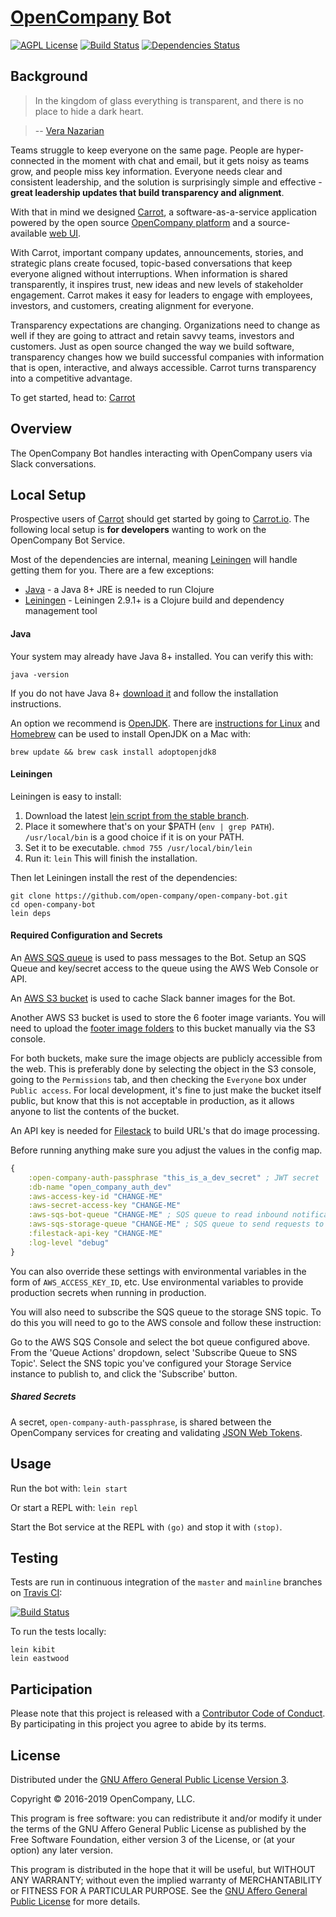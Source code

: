 # [OpenCompany](https://github.com/open-company) Bot

[![AGPL License](http://img.shields.io/badge/license-AGPL-blue.svg?style=flat)](https://www.gnu.org/licenses/agpl-3.0.en.html)
[![Build Status](https://travis-ci.org/open-company/open-company-bot.svg?branch=master)](https://travis-ci.org/open-company/open-company-bot)
[![Dependencies Status](https://versions.deps.co/open-company/open-company-bot/status.svg)](https://versions.deps.co/open-company/open-company-bot)


## Background

> In the kingdom of glass everything is transparent, and there is no place to hide a dark heart.

> -- [Vera Nazarian](http://www.veranazarian.com/)

Teams struggle to keep everyone on the same page. People are hyper-connected in the moment with chat and email, but it gets noisy as teams grow, and people miss key information. Everyone needs clear and consistent leadership, and the solution is surprisingly simple and effective - **great leadership updates that build transparency and alignment**.

With that in mind we designed [Carrot](https://carrot.io/), a software-as-a-service application powered by the open source [OpenCompany platform](https://github.com/open-company) and a source-available [web UI](https://github.com/open-company/open-company-web).

With Carrot, important company updates, announcements, stories, and strategic plans create focused, topic-based conversations that keep everyone aligned without interruptions. When information is shared transparently, it inspires trust, new ideas and new levels of stakeholder engagement. Carrot makes it easy for leaders to engage with employees, investors, and customers, creating alignment for everyone.

Transparency expectations are changing. Organizations need to change as well if they are going to attract and retain savvy teams, investors and customers. Just as open source changed the way we build software, transparency changes how we build successful companies with information that is open, interactive, and always accessible. Carrot turns transparency into a competitive advantage.

To get started, head to: [Carrot](https://carrot.io/)


## Overview

The OpenCompany Bot handles interacting with OpenCompany users via Slack conversations.


## Local Setup

Prospective users of [Carrot](https://carrot.io/) should get started by going to [Carrot.io](https://carrot.io/). The following local setup is **for developers** wanting to work on the OpenCompany Bot Service.

Most of the dependencies are internal, meaning [Leiningen](https://github.com/technomancy/leiningen) will handle getting them for you. There are a few exceptions:

* [Java](https://openjdk.java.net/) - a Java 8+ JRE is needed to run Clojure
* [Leiningen](https://github.com/technomancy/leiningen) - Leiningen  2.9.1+ is a Clojure build and dependency management tool

#### Java

Your system may already have Java 8+ installed. You can verify this with:

```console
java -version
```

If you do not have Java 8+ [download it](http://www.oracle.com/technetwork/java/javase/downloads/index.html) and follow the installation instructions.

An option we recommend is [OpenJDK](https://openjdk.java.net/). There are [instructions for Linux](https://openjdk.java.net/install/index.html) and [Homebrew](https://brew.sh/) can be used to install OpenJDK on a Mac with:

```
brew update && brew cask install adoptopenjdk8
```

#### Leiningen

Leiningen is easy to install:

1. Download the latest [lein script from the stable branch](https://raw.githubusercontent.com/technomancy/leiningen/stable/bin/lein).
1. Place it somewhere that's on your $PATH (`env | grep PATH`). `/usr/local/bin` is a good choice if it is on your PATH.
1. Set it to be executable. `chmod 755 /usr/local/bin/lein`
1. Run it: `lein` This will finish the installation.

Then let Leiningen install the rest of the dependencies:

```console
git clone https://github.com/open-company/open-company-bot.git
cd open-company-bot
lein deps
```

#### Required Configuration and Secrets

An [AWS SQS queue](https://aws.amazon.com/sqs/) is used to pass messages to the Bot. Setup an SQS Queue and key/secret access to the queue using the AWS Web Console or API.

An [AWS S3 bucket](https://aws.amazon.com/s3/) is used to cache Slack banner images for the Bot.

Another AWS S3 bucket is used to store the 6 footer image variants. You will need to upload the
[footer image folders][2] to this bucket manually via the S3 console.

For both buckets, make sure the image objects are publicly accessible from the web. This is
preferably done by selecting the object in the S3 console, going to the `Permissions` tab,
and then checking the `Everyone` box under `Public access`. For local development, it's
fine to just make the bucket itself public, but know that this is not acceptable in production,
as it allows anyone to list the contents of the bucket.

An API key is needed for [Filestack](https://www.filestack.com/) to build URL's that do image processing.

Before running anything make sure you adjust the values in the config map.

```clojure
{
    :open-company-auth-passphrase "this_is_a_dev_secret" ; JWT secret
    :db-name "open_company_auth_dev"
    :aws-access-key-id "CHANGE-ME"
    :aws-secret-access-key "CHANGE-ME"
    :aws-sqs-bot-queue "CHANGE-ME" ; SQS queue to read inbound notifications/requests
    :aws-sqs-storage-queue "CHANGE-ME" ; SQS queue to send requests to the Storage service
    :filestack-api-key "CHANGE-ME"
    :log-level "debug"
}
```

You can also override these settings with environmental variables in the form of `AWS_ACCESS_KEY_ID`, etc. Use environmental variables to provide production secrets when running in production.

You will also need to subscribe the SQS queue to the storage SNS topic. To do this you will need to go to the AWS console and follow these instruction:

Go to the AWS SQS Console and select the bot queue configured above. From the 'Queue Actions' dropdown, select 'Subscribe Queue to SNS Topic'. Select the SNS topic you've configured your Storage Service instance to publish to, and click the 'Subscribe' button.

##### Shared Secrets

A secret, `open-company-auth-passphrase`, is shared between the OpenCompany services for creating and validating [JSON Web Tokens](https://jwt.io/).

## Usage

Run the bot with: `lein start`

Or start a REPL with: `lein repl`

Start the Bot service at the REPL with `(go)` and stop it with `(stop)`.


## Testing

Tests are run in continuous integration of the `master` and `mainline` branches on [Travis CI](https://travis-ci.org/open-company/open-company-bot):

[![Build Status](https://travis-ci.org/open-company/open-company-bot.svg?branch=master)](https://travis-ci.org/open-company/open-company-bot)

To run the tests locally:

```console
lein kibit
lein eastwood
```


## Participation

Please note that this project is released with a [Contributor Code of Conduct](https://github.com/open-company/open-company-bot/blob/mainline/CODE-OF-CONDUCT.md). By participating in this project you agree to abide by its terms.


## License

Distributed under the [GNU Affero General Public License Version 3](https://www.gnu.org/licenses/agpl-3.0.en.html).

Copyright © 2016-2019 OpenCompany, LLC.

This program is free software: you can redistribute it and/or modify it under the terms of the GNU Affero General Public License as published by the Free Software Foundation, either version 3 of the License, or (at your option) any later version.

This program is distributed in the hope that it will be useful, but WITHOUT ANY WARRANTY; without even the implied warranty of MERCHANTABILITY or FITNESS FOR A PARTICULAR PURPOSE. See the [GNU Affero General Public License](https://www.gnu.org/licenses/agpl-3.0.en.html) for more details.

[1]: https://github.com/open-company/open-company-bot/blob/74e5327601e9781555af9c127f5a64e32820672e/src/oc/bot/config.clj#L51-L55
[2]: ./src/oc/assets/img/footer/v2
